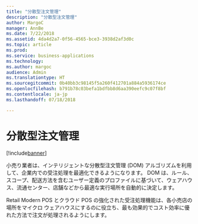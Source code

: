 ```yaml
---
title: "分散型注文管理"
description: "分散型注文管理"
author: MargoC
manager: AnnBe
ms.date: 7/22/2018
ms.assetid: 4da4d2a7-0f56-4565-bce3-3938d2af3d0c
ms.topic: article
ms.prod: 
ms.service: business-applications
ms.technology: 
ms.author: margoc
audience: Admin
ms.translationtype: HT
ms.sourcegitcommit: 0b40bb3c98145f5a260f412701a884a5936174ce
ms.openlocfilehash: b791b78c03befa1bdfbb8d6aa390eefc9c07f8bf
ms.contentlocale: ja-jp
ms.lasthandoff: 07/18/2018

---
```

#  <a name="distributed-order-management"></a>分散型注文管理




[!include[banner](../../includes/banner.md)]

小売り業者は、インテリジェントな分散型注文管理 (DOM) アルゴリズムを利用して、企業内での受注処理を最適化できるようになります。 DOM は、ルール、スコープ、配送方法を含むユーザー定義のプロファイルに基づいて、ウェアハウス、流通センター、店舗などから最適な実行場所を自動的に決定します。

Retail Modern POS とクラウド POS の強化された受注処理機能は、各小売店の場所をマイクロ ウェアハウスにするのに役立ち、最も効果的でコスト効率に優れた方法で注文が処理されるようにします。

